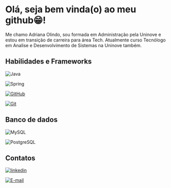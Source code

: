 # Olá, seja bem vinda(o) ao meu github😁!
Me chamo Adriana Olindo, sou formada em Administração pela Uninove e estou em transição de carreira para área Tech. Atualmente curso Tecnólogo em Analise e Desenvolvimento de Sistemas na Uninove também. 





##  Habilidades e Frameworks
![Java](https://img.shields.io/badge/java-%23ED8B00.svg?style=for-the-badge&logo=openjdk&logoColor=white) 

![Spring](https://img.shields.io/badge/spring-%236DB33F.svg?style=for-the-badge&logo=spring&logoColor=white)

[![GitHub](https://img.shields.io/badge/GitHub-000?style=for-the-badge&logo=github&logoColor=30A3DC)](https://docs.github.com/)

[![Git](https://img.shields.io/badge/Git-000?style=for-the-badge&logo=git&logoColor=E94D5F)](https://git-scm.com/doc)

## Banco de dados
![MySQL](https://img.shields.io/badge/MySQL-00000F?style=for-the-badge&logo=mysql&logoColor=white)

![PostgreSQL](https://img.shields.io/badge/PostgreSQL-000?style=for-the-badge&logo=postgresql)

##  Contatos
[![linkedin](https://img.shields.io/badge/linkedin-0A66C2?style=for-the-badge&logo=linkedin&logoColor=white)](https://github.com/AOlindo)

[![E-mail](https://img.shields.io/badge/-Email-000?style=for-the-badge&logo=microsoft-outlook&logoColor=007BFF)](mailto:adriana-olindo18@hotmail.com)


